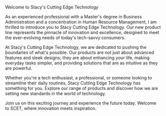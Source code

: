 Welcome to Stacy's Cutting Edge Technology

As an experienced professional with a Master's degree in Business Administration and a concentration in Human Resource Management, I am thrilled to introduce you to Stacy Cutting Edge Technology. Our new product line represents the pinnacle of innovation and excellence, designed to meet the ever-evolving needs of today's tech-savvy consumers.

At Stacy's Cutting Edge Technology, we are dedicated to pushing the boundaries of what's possible. Our products are not just about advanced features and sleek designs; they are about enhancing your life, making everyday tasks simpler, and providing solutions that are as intuitive as they are powerful.

Whether you're a tech enthusiast, a professional, or someone looking to streamline their daily routines, Stacy Cutting Edge Technology has something for you. Explore our range of products and discover how we are setting new standards in the world of technology.

Join us on this exciting journey and experience the future today. Welcome to SCET, where innovation meets inspiration.
